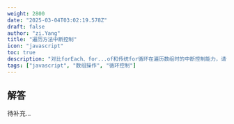 ```yaml
---
weight: 2800
date: "2025-03-04T03:02:19.578Z"
draft: false
author: "zi.Yang"
title: "遍历方法中断控制"
icon: "javascript"
toc: true
description: "对比forEach、for...of和传统for循环在遍历数组时的中断控制能力，请说明为什么某些方法无法使用break中断，并提供对应的替代解决方案。"
tags: ["javascript", "数组操作", "循环控制"]
---
```


## 解答

待补充...
